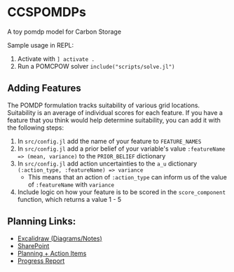 # CCSPOMDPs
A toy pomdp model for Carbon Storage

Sample usage in REPL:
1. Activate with `] activate .`
2. Run a POMCPOW solver `include("scripts/solve.jl")`

## Adding Features
The POMDP formulation tracks suitability of various grid locations.
Suitability is an average of individual scores for each feature. If you have a feature that
you think would help determine suitability, you can add it with the following steps:

1. In `src/config.jl` add the name of your feature to `FEATURE_NAMES`
2. In `src/config.jl` add a prior belief of your variable's value `:featureName => (mean, variance)` to the `PRIOR_BELIEF` dictionary
3. In `src/config.jl` add action uncertainties to the `a_u` dictionary `(:action_type, :featureName) => variance`
    - This means that an action of `:action_type` can inform us of the value of `:featureName` with `variance`
4. Include logic on how your feature is to be scored in the `score_component` function, which returns a value 1 - 5

## Planning Links:

* [Excalidraw (Diagrams/Notes)](https://excalidraw.com/#room=65e09668145b6e26a00d,aS3dwF5gtJ-8MrwrZVKVsA)
* [SharePoint](https://office365stanford-my.sharepoint.com/personal/ariefm_stanford_edu/_layouts/15/onedrive.aspx?id=%2Fpersonal%2Fariefm%5Fstanford%5Fedu%2FDocuments%2FCGS%2DIntelligentData)
* [Planning + Action Items](https://docs.google.com/spreadsheets/d/1GVO2x4Y90s34S1VQMhuLiEPM-HxtHcT1YsQcQBFKgtk/edit?usp=sharing)
* [Progress Report](https://www.overleaf.com/7766495499gddrxnzyhmcg#ddcb23)